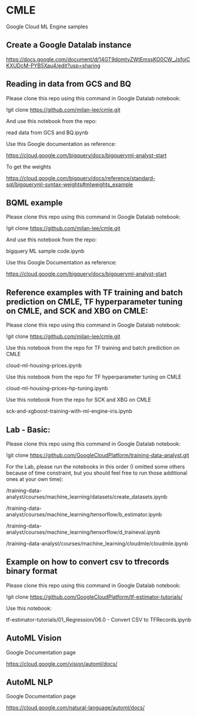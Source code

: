 # CMLE
Google Cloud ML Engine samples

## Create a Google Datalab instance

https://docs.google.com/document/d/14GT9domtyZWtEmssKO0CW_JsfoiCKXUDcM-PYB5Xau4/edit?usp=sharing

## Reading in data from GCS and BQ

Please clone this repo using this command in Google Datalab notebook:

!git clone https://github.com/milan-lee/cmle.git

And use this notebook from the repo:

read data from GCS and BQ.ipynb

Use this Google documentation as reference:

https://cloud.google.com/bigquery/docs/bigqueryml-analyst-start

To get the weights

https://cloud.google.com/bigquery/docs/reference/standard-sql/bigqueryml-syntax-weights#mlweights_example


## BQML example

Please clone this repo using this command in Google Datalab notebook:

!git clone https://github.com/milan-lee/cmle.git

And use this notebook from the repo:

bigquery ML sample code.ipynb

Use this Google Documentation as reference:

https://cloud.google.com/bigquery/docs/bigqueryml-analyst-start


## Reference examples with TF training and batch prediction on CMLE, TF hyperparameter tuning on CMLE, and SCK and XBG on CMLE:

Please clone this repo using this command in Google Datalab notebook:

!git clone https://github.com/milan-lee/cmle.git

Use this notebook from the repo for TF training and batch prediction on CMLE

cloud-ml-housing-prices.ipynb

Use this notebook from the repo for TF hyperparameter tuning on CMLE

cloud-ml-housing-prices-hp-tuning.ipynb

Use this notebook from the repo for SCK and XBG on CMLE

sck-and-xgboost-training-with-ml-engine-iris.ipynb


## Lab - Basic:
Please clone this repo using this command in Google Datalab notebook:

!git clone https://github.com/GoogleCloudPlatform/training-data-analyst.git

For the Lab, please run the notebooks in this order (I omitted some others because of time constraint, but you should feel free to run those additional ones at your own time):

/training-data-analyst/courses/machine_learning/datasets/create_datasets.ipynb

/training-data-analyst/courses/machine_learning/tensorflow/b_estimator.ipynb

/training-data-analyst/courses/machine_learning/tensorflow/d_traineval.ipynb

/training-data-analyst/courses/machine_learning/cloudmle/cloudmle.ipynb


## Example on how to convert csv to tfrecords binary format

Please clone this repo using this command in Google Datalab notebook:

!git clone https://github.com/GoogleCloudPlatform/tf-estimator-tutorials/

Use this notebook:

tf-estimator-tutorials/01_Regression/06.0 - Convert CSV to TFRecords.ipynb


## AutoML Vision

Google Documentation page

https://cloud.google.com/vision/automl/docs/


## AutoML NLP

Google Documentation page

https://cloud.google.com/natural-language/automl/docs/
